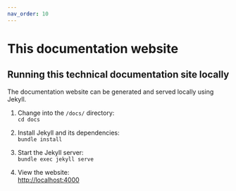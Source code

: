 ```yaml
---
nav_order: 10
---
```


# This documentation website

## Running this technical documentation site locally

The documentation website can be generated and served locally using Jekyll.

1. Change into the `/docs/` directory:\
`cd docs`

2. Install Jekyll and its dependencies:\
`bundle install`

3. Start the Jekyll server:\
`bundle exec jekyll serve`

4. View the website:\
<http://localhost:4000>
